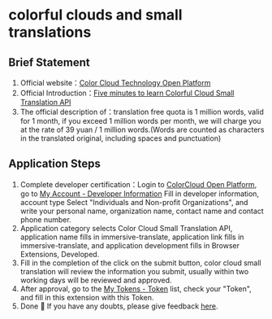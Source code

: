 # colorful clouds and small translations

## Brief Statement

1. Official website：[Color Cloud Technology Open Platform](https://dashboard.caiyunapp.com/)
2. Official Introduction：[Five minutes to learn Colorful Cloud Small Translation API](https://docs.caiyunapp.com/blog/2018/09/03/lingocloud-api/)
3. The official description of：translation free quota is 1 million words, valid for 1 month, if you exceed 1 million words per month, we will charge you at the rate of 39 yuan / 1 million words.(Words are counted as characters in the translated original, including spaces and punctuation)

## Application Steps

1. Complete developer certification：Login to [ColorCloud Open Platform](https://dashboard.caiyunapp.com/), go to [My Account - Developer Information](https://dashboard.caiyunapp.com/user/user/info/) Fill in developer information, account type Select "Individuals and Non-profit Organizations", and write your personal name, organization name, contact name and contact phone number.
2. Application category selects Color Cloud Small Translation API, application name fills in immersive-translate, application link fills in immersive-translate, and application development fills in Browser Extensions, Developed.
3. Fill in the completion of the click on the submit button, color cloud small translation will review the information you submit, usually within two working days will be reviewed and approved.
4. After approval, go to the [My Tokens - Token](https://dashboard.caiyunapp.com/v1/token/) list, check your "Token", and fill in this extension with this Token.
5. Done 🎉 If you have any doubts, please give feedback [here](https://github.com/immersive-translate/immersive-translate/issues/137).
